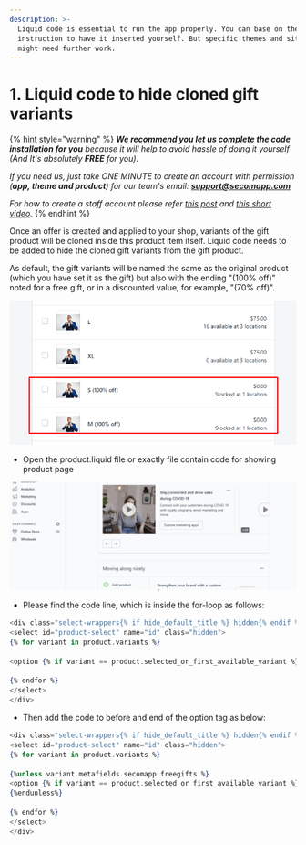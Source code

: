 ```yaml
---
description: >-
  Liquid code is essential to run the app properly. You can base on the general
  instruction to have it inserted yourself. But specific themes and situations
  might need further work.
---
```


# 1. Liquid code to hide cloned gift variants

{% hint style="warning" %}
_**We recommend you let us complete the code installation for you** because it will help to avoid hassle of doing it yourself \(And It's_  _absolutely **FREE** for you\)._

_If you need us, just take ONE MINUTE to create an account with permission \(**app, theme and product**\) for our team's email: **support@secomapp.com**_

_For how to create a staff account please refer_ [_this post_](http://docs.shopify.com/manual/settings/account/staff-members) _and_ [_this short video_](https://www.youtube.com/watch?v=jCROFM4-SFU&list=PLfZvxg1NZTJicOZfVUfjZ0e_4iULxSn1g%29)_._
{% endhint %}

Once an offer is created and applied to your shop, variants of the gift product will be cloned inside this product item itself. Liquid code needs to be added to hide the cloned gift variants from the gift product. 

As default, the gift variants will be named the same as the original product \(which you have set it as the gift\) but also with the ending "\(100% off\)" noted for a free gift, or in a discounted value, for example, "\(70% off\)".



![Cloned gift products ](../.gitbook/assets/image%20%281%29.png)

* Open the product.liquid file or exactly file contain code for showing product page

![](../.gitbook/assets/edit-theme.gif)

* Please find the code line, which is inside the for-loop as follows:

```elixir
<div class="select-wrappers{% if hide_default_title %} hidden{% endif %}">
<select id="product-select" name="id" class="hidden">
{% for variant in product.variants %}

<option {% if variant == product.selected_or_first_available_variant %} selected{% endif %} value="{{ variant.id }}">{{ variant.title }} - {{ variant.price | money }}</option>

{% endfor %}
</select>
</div>
```

* Then add the code to before and end of the option tag as below:

```elixir
<div class="select-wrappers{% if hide_default_title %} hidden{% endif %}">
<select id="product-select" name="id" class="hidden">
{% for variant in product.variants %}

{%unless variant.metafields.secomapp.freegifts %}
<option {% if variant == product.selected_or_first_available_variant %} selected{% endif %} value="{{ variant.id }}">{{ variant.title }} - {{ variant.price | money }}</option>
{%endunless%}

{% endfor %}
</select>
</div>
```



